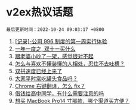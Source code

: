 # v2ex热议话题

`最后更新时间：2022-10-24 09:03:17 +0800`

1. [[记录]-公司 996 制度的第一周实行体验](https://www.v2ex.com/t/889052)
1. [一年一度之, 双十一买什么](https://www.v2ex.com/t/889047)
1. [跟老婆小吵了一架，感觉很对不起](https://www.v2ex.com/t/889129)
1. [怎么与喜欢不懂装懂的人相处，忍住不去吐槽？](https://www.v2ex.com/t/889093)
1. [双拼速度已经上来了](https://www.v2ex.com/t/889066)
1. [大家平时常吃罐头食品吗？](https://www.v2ex.com/t/889072)
1. [Chrome 右键翻译，怎么 fix？](https://www.v2ex.com/t/889119)
1. [借钱给高中同学，有什么需要注意的吗](https://www.v2ex.com/t/889202)
1. [想买 MacBook Pro14 寸那款，哪个渠道买方便？](https://www.v2ex.com/t/889064)

